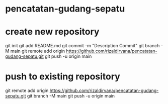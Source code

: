 # pencatatan-gudang-sepatu

# create new repository
git init
git add README.md
git commit -m "Description Commit"
git branch -M main
git remote add origin https://github.com/rizaldirvana/pencatatan-gudang-sepatu.git
git push -u origin main

# push to existing repository
git remote add origin https://github.com/rizaldirvana/pencatatan-gudang-sepatu.git
git branch -M main
git push -u origin main


